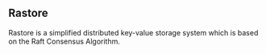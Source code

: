 ## Rastore

Rastore is a simplified distributed key-value storage system which is based on the Raft Consensus Algorithm.